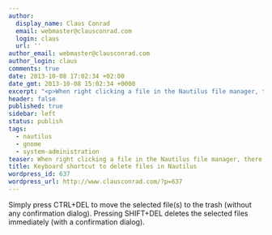 ```yaml
---
author:
  display_name: Claus Conrad
  email: webmaster@clausconrad.com
  login: claus
  url: ''
author_email: webmaster@clausconrad.com
author_login: claus
comments: true
date: 2013-10-08 17:02:34 +02:00
date_gmt: 2013-10-08 15:02:34 +0000
excerpt: "<p>When right clicking a file in the Nautilus file manager, there doesn't seem to be a way to delete files using a keyboard shortcut. Here's how.</p>\r\n\r\n"
header: false
published: true
sidebar: left
status: publish
tags:
  - nautilus
  - gnome
  - system-administration
teaser: When right clicking a file in the Nautilus file manager, there doesn't seem to be a way to delete files using a keyboard shortcut. Here's how.
title: Keyboard shortcut to delete files in Nautilus
wordpress_id: 637
wordpress_url: http://www.clausconrad.com/?p=637
---
```

Simply press CTRL+DEL to move the selected file(s) to the trash (without any confirmation dialog). Pressing SHIFT+DEL deletes the selected files immediately (with a confirmation dialog).
